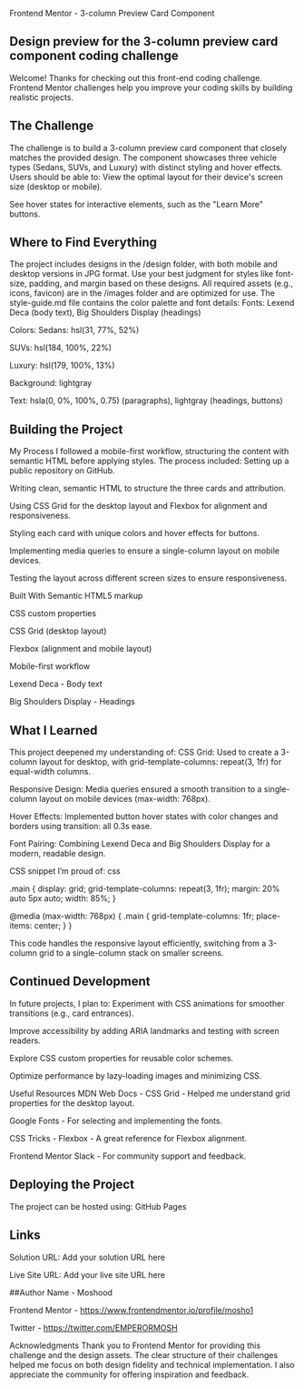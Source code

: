 Frontend Mentor - 3-column Preview Card Component

## Design preview for the 3-column preview card component coding challenge

Welcome!
Thanks for checking out this front-end coding challenge.
Frontend Mentor challenges help you improve your coding skills by building realistic projects.

## The Challenge

The challenge is to build a 3-column preview card component that closely matches the provided design. The component showcases three vehicle types (Sedans, SUVs, and Luxury) with distinct styling and hover effects.
Users should be able to:
View the optimal layout for their device's screen size (desktop or mobile).

See hover states for interactive elements, such as the "Learn More" buttons.

## Where to Find Everything

The project includes designs in the /design folder, with both mobile and desktop versions in JPG format. Use your best judgment for styles like font-size, padding, and margin based on these designs.
All required assets (e.g., icons, favicon) are in the /images folder and are optimized for use. The style-guide.md file contains the color palette and font details:
Fonts: Lexend Deca (body text), Big Shoulders Display (headings)

Colors:
Sedans: hsl(31, 77%, 52%)

SUVs: hsl(184, 100%, 22%)

Luxury: hsl(179, 100%, 13%)

Background: lightgray

Text: hsla(0, 0%, 100%, 0.75) (paragraphs), lightgray (headings, buttons)

## Building the Project

My Process
I followed a mobile-first workflow, structuring the content with semantic HTML before applying styles. The process included:
Setting up a public repository on GitHub.

Writing clean, semantic HTML to structure the three cards and attribution.

Using CSS Grid for the desktop layout and Flexbox for alignment and responsiveness.

Styling each card with unique colors and hover effects for buttons.

Implementing media queries to ensure a single-column layout on mobile devices.

Testing the layout across different screen sizes to ensure responsiveness.

Built With
Semantic HTML5 markup

CSS custom properties

CSS Grid (desktop layout)

Flexbox (alignment and mobile layout)

Mobile-first workflow

Lexend Deca - Body text

Big Shoulders Display - Headings

## What I Learned

This project deepened my understanding of:
CSS Grid: Used to create a 3-column layout for desktop, with grid-template-columns: repeat(3, 1fr) for equal-width columns.

Responsive Design: Media queries ensured a smooth transition to a single-column layout on mobile devices (max-width: 768px).

Hover Effects: Implemented button hover states with color changes and borders using transition: all 0.3s ease.

Font Pairing: Combining Lexend Deca and Big Shoulders Display for a modern, readable design.

CSS snippet I’m proud of:
css

.main {
display: grid;
grid-template-columns: repeat(3, 1fr);
margin: 20% auto 5px auto;
width: 85%;
}

@media (max-width: 768px) {
.main {
grid-template-columns: 1fr;
place-items: center;
}
}

This code handles the responsive layout efficiently, switching from a 3-column grid to a single-column stack on smaller screens.

## Continued Development

In future projects, I plan to:
Experiment with CSS animations for smoother transitions (e.g., card entrances).

Improve accessibility by adding ARIA landmarks and testing with screen readers.

Explore CSS custom properties for reusable color schemes.

Optimize performance by lazy-loading images and minimizing CSS.

Useful Resources
MDN Web Docs - CSS Grid - Helped me understand grid properties for the desktop layout.

Google Fonts - For selecting and implementing the fonts.

CSS Tricks - Flexbox - A great reference for Flexbox alignment.

Frontend Mentor Slack - For community support and feedback.

## Deploying the Project

The project can be hosted using:
GitHub Pages

## Links

Solution URL: Add your solution URL here

Live Site URL: Add your live site URL here

##Author
Name - Moshood

Frontend Mentor - https://www.frontendmentor.io/profile/mosho1

Twitter - https://twitter.com/EMPERORMOSH

Acknowledgments
Thank you to Frontend Mentor for providing this challenge and the design assets. The clear structure of their challenges helped me focus on both design fidelity and technical implementation. I also appreciate the community for offering inspiration and feedback.
